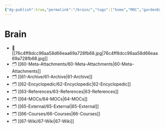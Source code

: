 ```yaml
---
{"dg-publish":true,"permalink":"/brain/","tags":["home","MOC","gardenEntry"],"dgHomeLink":true,"dgPassFrontmatter":false}
---
```



# Brain


- 📄 [[76c4ff8dcc96aa58d66eaa69a728fb68.jpg|76c4ff8dcc96aa58d66eaa69a728fb68.jpg]]
- 🗂️ [[60-Meta-Attachments/60-Meta-Attachments|60-Meta-Attachments]]
- 🗂️ [[61-Archive/61-Archive|61-Archive]]
- 🗂️ [[62-Encyclopedic/62-Encyclopedic|62-Encyclopedic]]
- 🗂️ [[63-References/63-References|63-References]]
- 🗂️ [[64-MOCs/64-MOCs|64-MOCs]]
- 🗂️ [[65-External/65-External|65-External]]
- 🗂️ [[66-Courses/66-Courses|66-Courses]]
- 🗂️ [[67-Wiki/67-Wiki|67-Wiki]]

